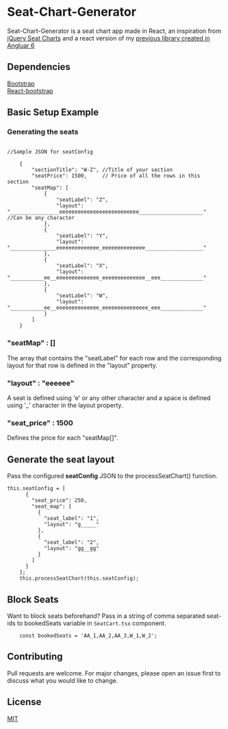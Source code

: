 # Seat-Chart-Generator

Seat-Chart-Generator is a seat chart app made in React, an inspiration from  [jQuery Seat Charts](https://github.com/mateuszmarkowski/jQuery-Seat-Charts) and a react version of my [ previous library created in Angluar 6 ](https://github.com/mistryakshar54/angular-seat-charts)

<!-- ## Demo Link
[Bus Seat Layout](https://stackblitz.com/edit/bus-seat-chart-layout?file=src/app/app.component.ts) \
[Hall/Theatere Layout](https://stackblitz.com/edit/hall-seat-chart-layout?file=src/app/app.component.ts) -->
## Dependencies 
[Bootstrap](https://getbootstrap.com/) \
[React-bootstrap](https://react-bootstrap.github.io/)

## Basic Setup Example
### **Generating the seats**

```

//Sample JSON for seatConfig
    
    {
        "sectionTitle": "W-Z", //Title of your section
        "seatPrice": 1500,     // Price of all the rows in this section
        "seatMap": [
            {
                "seatLabel": "Z",
                "layout": "________________eeeeeeeeeeeeeeeeeeeeeeeeee_____________________" //Can be any character
            },
            {
                "seatLabel": "Y",
                "layout": "_______________eeeeeeeeeeeeee_eeeeeeeeeeeeee___________________"
            },
            {
                "seatLabel": "X",
                "layout": "___________ee__eeeeeeeeeeeeee_eeeeeeeeeeeeee__eee______________"
            },
            {
                "seatLabel": "W",
                "layout": "___________ee__eeeeeeeeeeeeee_eeeeeeeeeeeeeee_eee______________"
            }
        ]
    }

```

### **"seatMap" : []**
The array that contains the "seatLabel" for each row and the corresponding layout for that row is defined in the "layout" property.

### **"layout" : "__eeeeee__"**

A seat is defined using 'e' or any other character and a space is defined using '_' character in the layout property. 

### **"seat_price" : 1500**

Defines the price for each "seatMap[]".

## **Generate the seat layout**
Pass the configured **seatConfig** JSON to the processSeatChart() function.
```
this.seatConfig = [
      {
        "seat_price": 250,
        "seat_map": [
          {
            "seat_label": "1",
            "layout": "g_____"
          },
          {
            "seat_label": "2",
            "layout": "gg__gg"
          }
        ]
      }
    ];    
    this.processSeatChart(this.seatConfig);
```
 
## **Block Seats**
Want to block seats beforehand?
Pass in a string of comma separated seat-ids to bookedSeats variable in `SeatCart.tsx` component.
```bookedSeats
    const bookedSeats = 'AA_1,AA_2,AA_3,W_1,W_2';
```

## Contributing
Pull requests are welcome. For major changes, please open an issue first to discuss what you would like to change.

## License
[MIT](https://choosealicense.com/licenses/mit/)